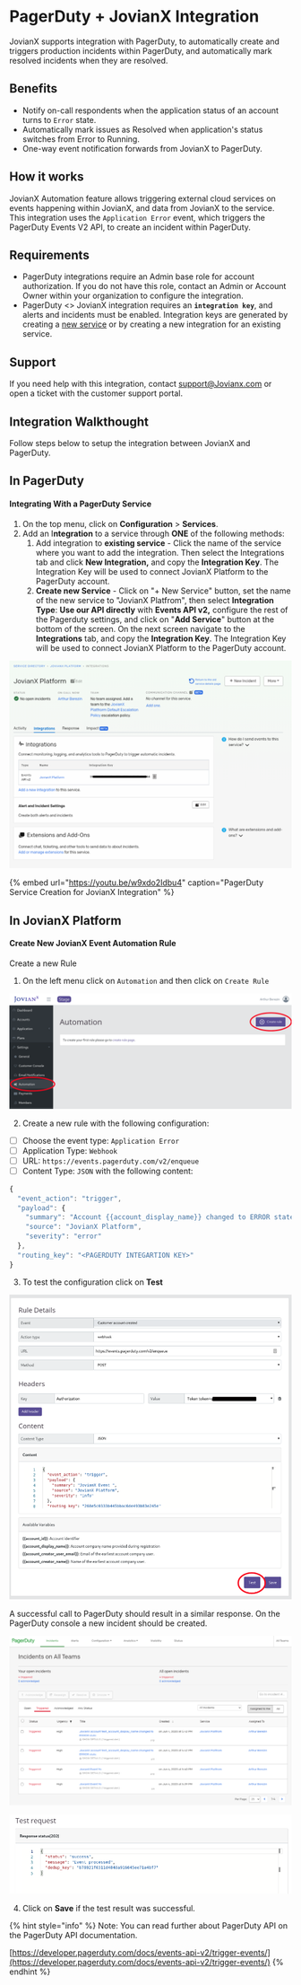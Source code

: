 # PagerDuty + JovianX Integration

JovianX supports integration with PagerDuty, to automatically create and triggers production incidents within PagerDuty, and automatically mark resolved incidents when they are resolved.

## Benefits

* Notify on-call respondents when the application status of an account turns to `Error` state. 
* Automatically mark issues as Resolved when application's status switches from Error to Running. 
* One-way event notification forwards from JovianX to PagerDuty.

## How it works

JovianX Automation feature allows triggering external cloud services on events happening within JovianX, and data from JovianX to the service. This integration uses the `Application Error` event, which triggers the PagerDuty Events V2 API, to create an incident within PagerDuty. 

## Requirements

* PagerDuty integrations require an Admin base role for account authorization. If you do not have this role, contact an Admin or Account Owner within your organization to configure the integration.
* PagerDuty &lt;&gt; JovianX integration requires an **`integration key`**, and alerts and incidents must be enabled. Integration keys are generated by creating a [new service](https://dev-jovianx.pagerduty.com/services/new) or by creating a new integration for an existing service.

## Support 

If you need help with this integration, contact support@Jovianx.com or open a ticket with the customer support portal. 

## Integration Walkthought  

Follow steps below to setup the integration between JovianX and PagerDuty.

## In PagerDuty 

#### Integrating With a PagerDuty Service

1. On the top menu, click on  **Configuration** &gt; **Services**.
2. Add an I**ntegration** to a service through **ONE** of the following methods:
   1. Add integration to **existing service** - Click the name of the service where you want to add the integration. Then select the Integrations tab and click **New Integration,** and copy the **Integration Key**. The Integration Key will be used to connect JovianX Platform to the PagerDuty account. 
   2. **Create new Service** -  Click on "+ New Service" button, set the name of the new service to "JovianX Platfrom", then select **Integration Type**: **Use our API directly** with **Events API v2,** configure the rest of the Pagerduty settings, and click on "**Add Service**" button at the bottom of the screen. On the next screen navigate to the **Integrations** tab, and copy the **Integration Key**. The Integration Key will be used to connect JovianX Platform to the PagerDuty account.

![Copy the PagerDuty Integration Key](../.gitbook/assets/image%20%289%29.png)

{% embed url="https://youtu.be/w9xdo2Idbu4" caption="PagerDuty Service Creation for JovianX Integration" %}

## In JovianX Platform

#### Create New JovianX Event Automation Rule 

Create a new Rule 

1. On the left menu click on `Automation` and then click on `Create Rule`

![](../.gitbook/assets/image%20%2836%29.png)

2. Create a new rule with the following configuration:

* [ ] Choose the event type: `Application Error`
* [ ] Application Type: `Webhook`
* [ ] URL: `https://events.pagerduty.com/v2/enqueue`
* [ ] Content Type: `JSON` with the following content:

```javascript
{
  "event_action": "trigger",
  "payload": {
    "summary": "Account {{account_display_name}} changed to ERROR state.",
    "source": "JovianX Platform",
    "severity": "error"
  },
  "routing_key": "<PAGERDUTY INTEGARTION KEY>"
}
```

3. To test the configuration click on **Test**

![](../.gitbook/assets/image%20%2860%29.png)

A successful call to PagerDuty should result in a similar response. On the PagerDuty console a new incident should be created.  


![](../.gitbook/assets/image%20%2857%29.png)

![](../.gitbook/assets/image%20%2812%29.png)

4. Click on **Save** if the test result was successful. 

{% hint style="info" %}
Note: You can read further about PagerDuty API on the PagerDuty API documentation. 

[https://developer.pagerduty.com/docs/events-api-v2/trigger-events/](https://developer.pagerduty.com/docs/events-api-v2/trigger-events/)
{% endhint %}



